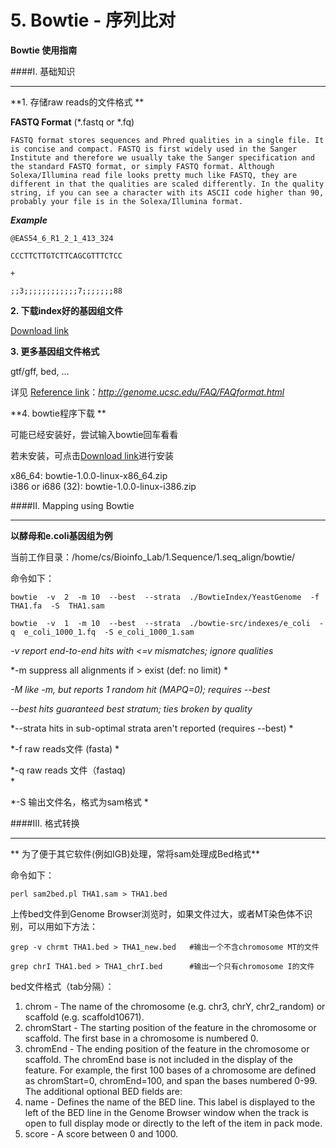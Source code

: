 # 5. Bowtie - 序列比对 

**Bowtie 使用指南**




####I. 基础知识

---



**1. 存储raw reads的文件格式 **

**FASTQ Format** (*.fastq or *.fq)


`
FASTQ format stores sequences and Phred qualities in a single file. It is concise and compact. FASTQ is first widely used in the Sanger Institute and therefore we usually take the Sanger specification and the standard FASTQ format, or simply FASTQ format. Although Solexa/Illumina read file looks pretty much like FASTQ, they are different in that the qualities are scaled differently. In the quality string, if you can see a character with its ASCII code higher than 90, probably your file is in the Solexa/Illumina format.
`

***Example***

```
@EAS54_6_R1_2_1_413_324

CCCTTCTTGTCTTCAGCGTTTCTCC

+

;;3;;;;;;;;;;;;7;;;;;;;88

```
  





**2. 下载index好的基因组文件**

[Download link](http://bowtie-bio.sourceforge.net/tutorial.shtml)

**3.  更多基因组文件格式**

gtf/gff, bed, …

详见
[Reference link](http://genome.ucsc.edu/FAQ/FAQformat.html)：*http://genome.ucsc.edu/FAQ/FAQformat.html*

**4.  bowtie程序下载 **

可能已经安装好，尝试输入bowtie回车看看

若未安装，可点击[Download link](http://sourceforge.net/projects/bowtie-bio/files/bowtie/1.0.0/)进行安装



x86_64:  bowtie-1.0.0-linux-x86_64.zip	
i386 or i686 (32): bowtie-1.0.0-linux-i386.zip



####II. Mapping using Bowtie 

---
**以酵母和e.coli基因组为例**

当前工作目录：/home/cs/Bioinfo_Lab/1.Sequence/1.seq_align/bowtie/

命令如下：

```
bowtie  -v  2  -m 10  --best  --strata  ./BowtieIndex/YeastGenome  -f  THA1.fa  -S  THA1.sam
        
bowtie  -v  1  -m 10  --best  --strata  ./bowtie-src/indexes/e_coli  -q  e_coli_1000_1.fq  -S e_coli_1000_1.sam
```


*-v <int>         report end-to-end hits with <=v mismatches; ignore qualities*

*-m <int>        suppress all alignments if > <int> exist (def: no limit)	*

*-M <int>        like -m, but reports 1 random hit (MAPQ=0);  requires --best*

*--best             hits guaranteed best stratum; ties broken by quality*

*--strata           hits in sub-optimal strata aren't reported (requires --best)
*

*-f           	raw reads文件 (fasta)
*

*-q		raw reads  文件（fastaq)     
*

*-S		输出文件名，格式为sam格式
*

####III. 格式转换


---
**
为了便于其它软件(例如IGB)处理，常将sam处理成Bed格式**

命令如下：
 
``` 
perl sam2bed.pl THA1.sam > THA1.bed
```






上传bed文件到Genome Browser浏览时，如果文件过大，或者MT染色体不识别，可以用如下方法：

```
grep -v chrmt THA1.bed > THA1_new.bed   #输出一个不含chromosome MT的文件

grep chrI THA1.bed > THA1_chrI.bed      #输出一个只有chromosome I的文件
```

bed文件格式（tab分隔）：

1. chrom - The name of the chromosome (e.g. chr3, chrY, chr2_random) or scaffold (e.g. scaffold10671).
2. chromStart - The starting position of the feature in the chromosome or scaffold. The first base in a chromosome is numbered 0.
3. chromEnd - The ending position of the feature in the chromosome or scaffold. The chromEnd base is not included in the display of the feature. For example, the first 100 bases of a chromosome are defined as chromStart=0, chromEnd=100, and span the bases numbered 0-99.
The additional optional BED fields are:
4. name - Defines the name of the BED line. This label is displayed to the left of the BED line in the Genome Browser window when the track is open to full display mode or directly to the left of the item in pack mode.
5. score - A score between 0 and 1000. 

